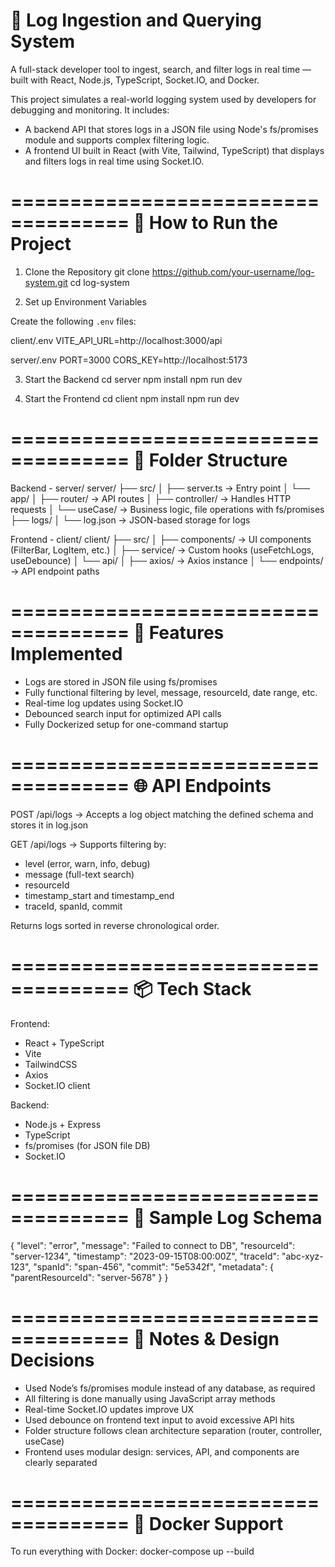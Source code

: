 # 🧠 Log Ingestion and Querying System

A full-stack developer tool to ingest, search, and filter logs in real time — built with React, Node.js, TypeScript, Socket.IO, and Docker.

This project simulates a real-world logging system used by developers for debugging and monitoring. It includes:

- A backend API that stores logs in a JSON file using Node's fs/promises module and supports complex filtering logic.
- A frontend UI built in React (with Vite, Tailwind, TypeScript) that displays and filters logs in real time using Socket.IO.

====================================
🚀 How to Run the Project
====================================

1. Clone the Repository
git clone https://github.com/your-username/log-system.git
cd log-system

2. Set up Environment Variables

Create the following `.env` files:

client/.env
VITE_API_URL=http://localhost:3000/api

server/.env
PORT=3000
CORS_KEY=http://localhost:5173

3. Start the Backend
cd server
npm install
npm run dev

4. Start the Frontend
cd client
npm install
npm run dev

====================================
📁 Folder Structure
====================================

Backend - server/
server/
├── src/
│   ├── server.ts               → Entry point
│   └── app/
│       ├── router/             → API routes
│       ├── controller/         → Handles HTTP requests
│       └── useCase/            → Business logic, file operations with fs/promises
├── logs/
│   └── log.json                → JSON-based storage for logs

Frontend - client/
client/
├── src/
│   ├── components/             → UI components (FilterBar, LogItem, etc.)
│   ├── service/                → Custom hooks (useFetchLogs, useDebounce)
│   └── api/
│       ├── axios/              → Axios instance
│       └── endpoints/          → API endpoint paths

====================================
🧠 Features Implemented
====================================

- Logs are stored in JSON file using fs/promises
- Fully functional filtering by level, message, resourceId, date range, etc.
- Real-time log updates using Socket.IO
- Debounced search input for optimized API calls
- Fully Dockerized setup for one-command startup

====================================
🌐 API Endpoints
====================================

POST /api/logs
→ Accepts a log object matching the defined schema and stores it in log.json

GET /api/logs
→ Supports filtering by:
   - level (error, warn, info, debug)
   - message (full-text search)
   - resourceId
   - timestamp_start and timestamp_end
   - traceId, spanId, commit

Returns logs sorted in reverse chronological order.

====================================
📦 Tech Stack
====================================

Frontend:
- React + TypeScript
- Vite
- TailwindCSS
- Axios
- Socket.IO client

Backend:
- Node.js + Express
- TypeScript
- fs/promises (for JSON file DB)
- Socket.IO

====================================
📄 Sample Log Schema
====================================

{
  "level": "error",
  "message": "Failed to connect to DB",
  "resourceId": "server-1234",
  "timestamp": "2023-09-15T08:00:00Z",
  "traceId": "abc-xyz-123",
  "spanId": "span-456",
  "commit": "5e5342f",
  "metadata": {
    "parentResourceId": "server-5678"
  }
}

====================================
📌 Notes & Design Decisions
====================================

- Used Node’s fs/promises module instead of any database, as required
- All filtering is done manually using JavaScript array methods
- Real-time Socket.IO updates improve UX
- Used debounce on frontend text input to avoid excessive API hits
- Folder structure follows clean architecture separation (router, controller, useCase)
- Frontend uses modular design: services, API, and components are clearly separated

====================================
🐳 Docker Support
====================================

To run everything with Docker:
docker-compose up --build
